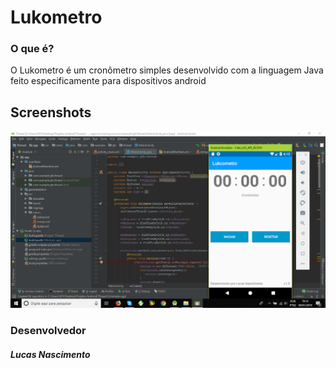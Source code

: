 # Lukometro
<h3> O que é?</h3>
<p>O Lukometro é um cronômetro simples desenvolvido com a linguagem Java <br>
  feito especificamente para dispositivos android</p>

<h2>Screenshots</h2>
<img src="https://github.com/LukNasc/Lukometro/blob/master/app/src/main/res/drawable/Captura%20de%20Tela%20(31).png">

<h3>Desenvolvedor</h3>
<h5>Lucas Nascimento</h5>
